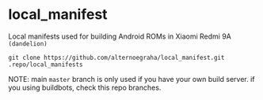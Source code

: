 # local_manifest
Local manifests used for building Android ROMs in Xiaomi Redmi 9A `(dandelion)`
```
git clone https://github.com/alternoegraha/local_manifest.git .repo/local_manifests
```
NOTE: main `master` branch is only used if you have your own build server. if you using buildbots, check this repo branches.
